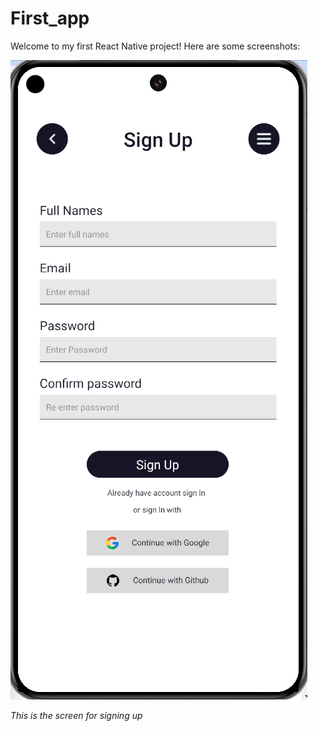 # First_app

Welcome to my first React Native project! Here are some screenshots:

![Sign Up](screenshoots/signup.png)

*This is the screen for signing up*
